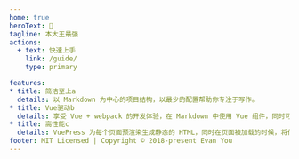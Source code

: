 ```yaml
---
home: true
heroText: 🐖
tagline: 本大王最强
actions:
  + text: 快速上手
    link: /guide/
    type: primary

features:
* title: 简洁至上a
  details: 以 Markdown 为中心的项目结构，以最少的配置帮助你专注于写作。
* title: Vue驱动b
  details: 享受 Vue + webpack 的开发体验，在 Markdown 中使用 Vue 组件，同时可以使用 Vue 来开发自定义主题。
* title: 高性能c
  details: VuePress 为每个页面预渲染生成静态的 HTML，同时在页面被加载的时候，将作为 SPA 运行。
footer: MIT Licensed | Copyright © 2018-present Evan You
---
```

